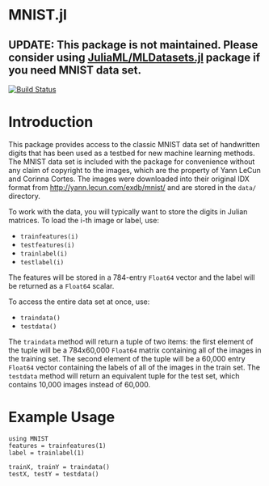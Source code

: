 MNIST.jl
========

UPDATE: This package is not maintained. Please consider using [JuliaML/MLDatasets.jl](https://github.com/JuliaML/MLDatasets.jl) package if you need MNIST data set.
-----------

[![Build Status](https://travis-ci.org/johnmyleswhite/MNIST.jl.svg?branch=master)](https://travis-ci.org/johnmyleswhite/MNIST.jl)

# Introduction

This package provides access to the classic MNIST data set of
handwritten digits that has been used as a testbed for new
machine learning methods. The MNIST data set is included with
the package for convenience without any claim of copyright to
the images, which are the property of Yann LeCun and Corinna
Cortes. The images were downloaded into their original IDX
format from http://yann.lecun.com/exdb/mnist/ and are stored
in the `data/` directory.

To work with the data, you will typically want to store the digits
in Julian matrices. To load the i-th image or label, use:

* `trainfeatures(i)`
* `testfeatures(i)`
* `trainlabel(i)`
* `testlabel(i)`

The features will be stored in a 784-entry `Float64` vector and
the label will be returned as a `Float64` scalar.

To access the entire data set at once, use:

* `traindata()`
* `testdata()`

The `traindata` method will return a tuple of two items: the first
element of the tuple will be a 784x60,000 `Float64` matrix
containing all of the images in the training set. The second element
of the tuple will be a 60,000 entry `Float64` vector containing
the labels of all of the images in the train set. The `testdata`
method will return an equivalent tuple for the test set, which contains
10,000 images instead of 60,000.

# Example Usage

	using MNIST
	features = trainfeatures(1)
	label = trainlabel(1)

	trainX, trainY = traindata()
	testX, testY = testdata()
